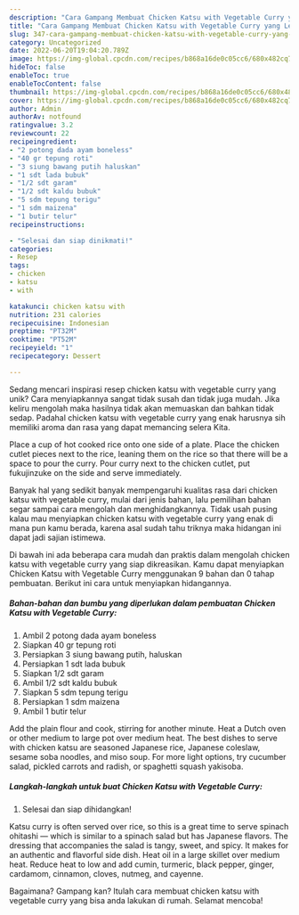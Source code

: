 ```yaml
---
description: "Cara Gampang Membuat Chicken Katsu with Vegetable Curry yang Lezat Sekali"
title: "Cara Gampang Membuat Chicken Katsu with Vegetable Curry yang Lezat Sekali"
slug: 347-cara-gampang-membuat-chicken-katsu-with-vegetable-curry-yang-lezat-sekali
category: Uncategorized
date: 2022-06-20T19:04:20.789Z
image: https://img-global.cpcdn.com/recipes/b868a16de0c05cc6/680x482cq70/chicken-katsu-with-vegetable-curry-foto-resep-utama.jpg
hideToc: false
enableToc: true
enableTocContent: false
thumbnail: https://img-global.cpcdn.com/recipes/b868a16de0c05cc6/680x482cq70/chicken-katsu-with-vegetable-curry-foto-resep-utama.jpg
cover: https://img-global.cpcdn.com/recipes/b868a16de0c05cc6/680x482cq70/chicken-katsu-with-vegetable-curry-foto-resep-utama.jpg
author: Admin
authorAv: notfound
ratingvalue: 3.2
reviewcount: 22
recipeingredient:
- "2 potong dada ayam boneless"
- "40 gr tepung roti"
- "3 siung bawang putih haluskan"
- "1 sdt lada bubuk"
- "1/2 sdt garam"
- "1/2 sdt kaldu bubuk"
- "5 sdm tepung terigu"
- "1 sdm maizena"
- "1 butir telur"
recipeinstructions:

- "Selesai dan siap dinikmati!"
categories:
- Resep
tags:
- chicken
- katsu
- with

katakunci: chicken katsu with 
nutrition: 231 calories
recipecuisine: Indonesian
preptime: "PT32M"
cooktime: "PT52M"
recipeyield: "1"
recipecategory: Dessert

---
```





Sedang mencari inspirasi resep chicken katsu with vegetable curry yang unik? Cara menyiapkannya sangat tidak susah dan tidak juga mudah. Jika keliru mengolah maka hasilnya tidak akan memuaskan dan bahkan tidak sedap. Padahal chicken katsu with vegetable curry yang enak harusnya sih memiliki aroma dan rasa yang dapat memancing selera Kita.





Place a cup of hot cooked rice onto one side of a plate. Place the chicken cutlet pieces next to the rice, leaning them on the rice so that there will be a space to pour the curry. Pour curry next to the chicken cutlet, put fukujinzuke on the side and serve immediately.

Banyak hal yang sedikit banyak mempengaruhi kualitas rasa dari chicken katsu with vegetable curry, mulai dari jenis bahan, lalu pemilihan bahan segar sampai cara mengolah dan menghidangkannya. Tidak usah pusing kalau mau menyiapkan chicken katsu with vegetable curry yang enak di mana pun kamu berada, karena asal sudah tahu triknya maka hidangan ini dapat jadi sajian istimewa.






Di bawah ini ada beberapa cara mudah dan praktis dalam mengolah chicken katsu with vegetable curry yang siap dikreasikan. Kamu dapat menyiapkan Chicken Katsu with Vegetable Curry menggunakan 9 bahan dan 0 tahap pembuatan. Berikut ini cara untuk menyiapkan hidangannya.

<!--inarticleads1-->

##### Bahan-bahan dan bumbu yang diperlukan dalam pembuatan Chicken Katsu with Vegetable Curry:

1. Ambil 2 potong dada ayam boneless
1. Siapkan 40 gr tepung roti
1. Persiapkan 3 siung bawang putih, haluskan
1. Persiapkan 1 sdt lada bubuk
1. Siapkan 1/2 sdt garam
1. Ambil 1/2 sdt kaldu bubuk
1. Siapkan 5 sdm tepung terigu
1. Persiapkan 1 sdm maizena
1. Ambil 1 butir telur


Add the plain flour and cook, stirring for another minute. Heat a Dutch oven or other medium to large pot over medium heat. The best dishes to serve with chicken katsu are seasoned Japanese rice, Japanese coleslaw, sesame soba noodles, and miso soup. For more light options, try cucumber salad, pickled carrots and radish, or spaghetti squash yakisoba. 

<!--inarticleads2-->

##### Langkah-langkah untuk buat Chicken Katsu with Vegetable Curry:


1. Selesai dan siap dihidangkan!

Katsu curry is often served over rice, so this is a great time to serve spinach ohitashi — which is similar to a spinach salad but has Japanese flavors. The dressing that accompanies the salad is tangy, sweet, and spicy. It makes for an authentic and flavorful side dish. Heat oil in a large skillet over medium heat. Reduce heat to low and add cumin, turmeric, black pepper, ginger, cardamom, cinnamon, cloves, nutmeg, and cayenne. 

Bagaimana? Gampang kan? Itulah cara membuat chicken katsu with vegetable curry yang bisa anda lakukan di rumah. Selamat mencoba!

